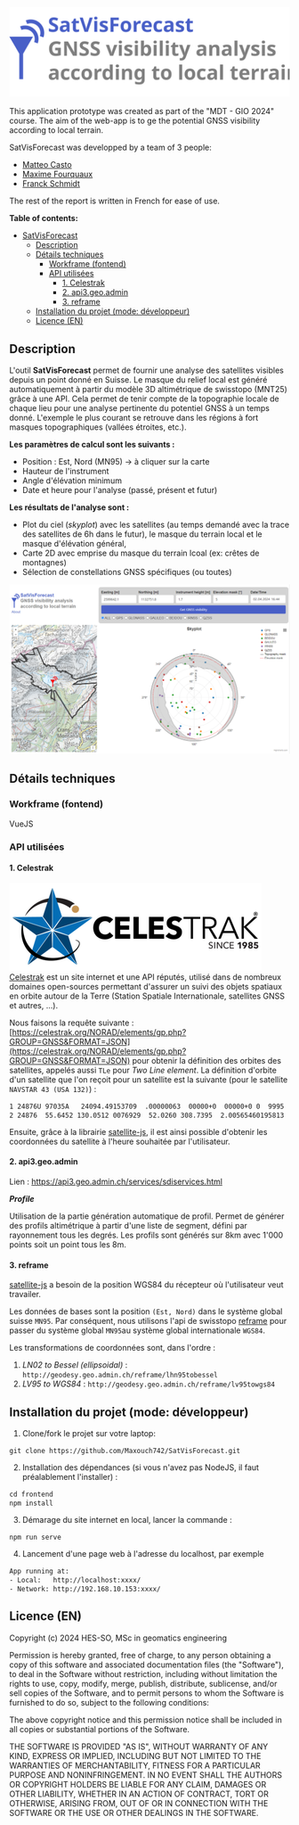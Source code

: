 ![Logo SatVisForecast](images/logo_big_satvisforecast.svg)

This application prototype was created as part of the "MDT - GIO 2024" course. 
The aim of the web-app is to ge the potential GNSS visibility according to local terrain.

SatVisForecast was developped by a team of 3 people:
- [Matteo Casto](https://github.com/MatteoCasto)
- [Maxime Fourquaux](https://github.com/Maxouch742)
- [Franck Schmidt](https://github.com/franckvs)

The rest of the report is written in French for ease of use.

**Table of contents:**
- [SatVisForecast](#satvisforecast)
  - [Description](#description)
  - [Détails techniques](#détails-techniques)
    - [Workframe (fontend)](#workframe-fontend)
    - [API utilisées](#api-utilisées)
      - [1. Celestrak](#1-celestrak)
      - [2. api3.geo.admin](#2-api3geoadmin)
      - [3. reframe](#3-reframe)
  - [Installation du projet (mode: développeur)](#installation-du-projet-mode-développeur)
  - [Licence (EN)](#licence-en)

## Description 
L'outil **SatVisForecast** permet de fournir une analyse des satellites visibles depuis un point donné en Suisse. Le masque du relief local est généré automatiquement à partir du modèle 3D altimétrique de swisstopo (MNT25) grâce à une API. Cela permet de tenir compte de la topographie locale de chaque lieu pour une analyse pertinente du potentiel GNSS à un temps donné. L'exemple le plus courant se retrouve dans les régions à fort masques topographiques (vallées étroites, etc.).

 **Les paramètres de calcul sont les suivants :**
- Position : Est, Nord (MN95) -> à cliquer sur la carte
- Hauteur de l'instrument
- Angle d'élévation minimum
- Date et heure pour l'analyse (passé, présent et futur)

**Les résultats de l'analyse sont :**
- Plot du ciel (*skyplot*) avec les satellites (au temps demandé avec la trace des satellites de 6h dans le futur), le masque du terrain local et le masque d'élévation général,
- Carte 2D avec emprise du masque du terrain lcoal (ex: crêtes de montagnes)
- Sélection de constellations GNSS spécifiques (ou toutes)

![Exemple de génération](images/exemple.png)

## Détails techniques
### Workframe (fontend)
VueJS

### API utilisées

#### 1. Celestrak
![Logo de Celestrak](images/celestrak.png)
[Celestrak](https://celestrak.org) est un site internet et une API réputés, utilisé dans de nombreux domaines open-sources permettant d'assurer un suivi des objets spatiaux en orbite autour de la Terre (Station Spatiale Internationale, satellites GNSS et autres, ...).

Nous faisons la requête suivante : [https://celestrak.org/NORAD/elements/gp.php?GROUP=GNSS&FORMAT=JSON](https://celestrak.org/NORAD/elements/gp.php?GROUP=GNSS&FORMAT=JSON) pour obtenir la définition des orbites des satellites, appelés aussi `TLe` pour *Two Line element*. La définition d'orbite d'un satellite que l'on reçoit pour un satellite est la suivante (pour le satellite `NAVSTAR 43 (USA 132)`) :
```  
1 24876U 97035A   24094.49153709  .00000063  00000+0  00000+0 0  9995
2 24876  55.6452 130.0512 0076929  52.0260 308.7395  2.00565460195813
```

Ensuite, grâce à la librairie [satellite-js](https://github.com/shashwatak/satellite-js/tree/release), il est ainsi possible d'obtenir les coordonnées du satellite à l'heure souhaitée par l'utilisateur.


#### 2. api3.geo.admin 
Lien : https://api3.geo.admin.ch/services/sdiservices.html 

 ***Profile***

Utilisation de la partie génération automatique de profil. Permet de générer des profils altimétrique à partir d'une liste de segment, défini par rayonnement tous les degrés. 
Les profils sont générés sur 8km avec 1'000 points soit un point tous les 8m.

#### 3. reframe
[satellite-js](https://github.com/shashwatak/satellite-js/tree/release) a besoin de la position WGS84 du récepteur où l'utilisateur veut travailer.

Les données de bases sont la position `(Est, Nord)` dans le système global suisse `MN95`. 
Par conséquent, nous utilisons l'api de swisstopo [reframe](https://www.swisstopo.admin.ch/fr/rest-api-geodesique-reframe-web) pour passer du système global `MN95`au système global internationale `WGS84`.

Les transformations de coordonnées sont, dans l'ordre :
1. *LN02 to Bessel (ellipsoidal)* : `http://geodesy.geo.admin.ch/reframe/lhn95tobessel`
2. *LV95 to WGS84* : `http://geodesy.geo.admin.ch/reframe/lv95towgs84`

## Installation du projet (mode: développeur)
1. Clone/fork le projet sur votre laptop:
```
git clone https://github.com/Maxouch742/SatVisForecast.git
```
2. Installation des dépendances (si vous n'avez pas NodeJS, il faut préalablement l'installer) :
```
cd frontend
npm install
```
3. Démarage du site internet en local, lancer la commande :
```
npm run serve
```

4. Lancement d'une page web à l'adresse du localhost, par exemple
 ```
App running at:
- Local:   http://localhost:xxxx/ 
- Network: http://192.168.10.153:xxxx/
``` 


## Licence (EN)
Copyright (c) 2024 HES-SO, MSc in geomatics engineering

Permission is hereby granted, free of charge, to any person obtaining a copy of this software and associated documentation files (the "Software"), to deal in the Software without restriction, including without limitation the rights to use, copy, modify, merge, publish, distribute, sublicense, and/or sell copies of the Software, and to permit persons to whom the Software is furnished to do so, subject to the following conditions:

The above copyright notice and this permission notice shall be included in all copies or substantial portions of the Software.

THE SOFTWARE IS PROVIDED "AS IS", WITHOUT WARRANTY OF ANY KIND, EXPRESS OR IMPLIED, INCLUDING BUT NOT LIMITED TO THE WARRANTIES OF MERCHANTABILITY, FITNESS FOR A PARTICULAR PURPOSE AND NONINFRINGEMENT. IN NO EVENT SHALL THE AUTHORS OR COPYRIGHT HOLDERS BE LIABLE FOR ANY CLAIM, DAMAGES OR OTHER LIABILITY, WHETHER IN AN ACTION OF CONTRACT, TORT OR OTHERWISE, ARISING FROM, OUT OF OR IN CONNECTION WITH THE SOFTWARE OR THE USE OR OTHER DEALINGS IN THE SOFTWARE.
